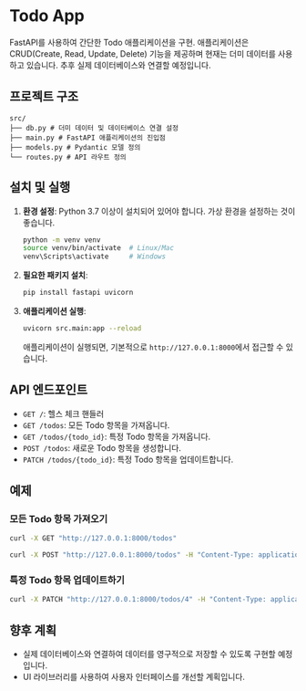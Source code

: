 # Todo App

FastAPI를 사용하여 간단한 Todo 애플리케이션을 구현. 애플리케이션은 CRUD(Create, Read, Update, Delete) 기능을 제공하며 현재는 더미 데이터를 사용하고 있습니다. 추후 실제 데이터베이스와 연결할 예정입니다.

## 프로젝트 구조
```
src/
├── db.py # 더미 데이터 및 데이터베이스 연결 설정
├── main.py # FastAPI 애플리케이션의 진입점
├── models.py # Pydantic 모델 정의
└── routes.py # API 라우트 정의
```

## 설치 및 실행

1. **환경 설정**: Python 3.7 이상이 설치되어 있어야 합니다. 가상 환경을 설정하는 것이 좋습니다.

   ```bash
   python -m venv venv
   source venv/bin/activate  # Linux/Mac
   venv\Scripts\activate     # Windows
   ```

2. **필요한 패키지 설치**:

   ```bash
   pip install fastapi uvicorn
   ```

3. **애플리케이션 실행**:

   ```bash
   uvicorn src.main:app --reload
   ```

   애플리케이션이 실행되면, 기본적으로 `http://127.0.0.1:8000`에서 접근할 수 있습니다.

## API 엔드포인트

- `GET /`: 헬스 체크 핸들러
- `GET /todos`: 모든 Todo 항목을 가져옵니다.
- `GET /todos/{todo_id}`: 특정 Todo 항목을 가져옵니다.
- `POST /todos`: 새로운 Todo 항목을 생성합니다.
- `PATCH /todos/{todo_id}`: 특정 Todo 항목을 업데이트합니다.

## 예제

### 모든 Todo 항목 가져오기
```bash
curl -X GET "http://127.0.0.1:8000/todos"
```

```bash
curl -X POST "http://127.0.0.1:8000/todos" -H "Content-Type: application/json" -d '{"id": 4, "contents": "새로운 할 일", "is_done": false}'
```


### 특정 Todo 항목 업데이트하기
```bash
curl -X PATCH "http://127.0.0.1:8000/todos/4" -H "Content-Type: application/json" -d '{"is_done": true}'
```


## 향후 계획

- 실제 데이터베이스와 연결하여 데이터를 영구적으로 저장할 수 있도록 구현할 예정입니다.
- UI 라이브러리를 사용하여 사용자 인터페이스를 개선할 계획입니다.
